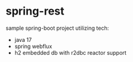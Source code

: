 # spring-rest

sample spring-boot project utilizing tech:
- java 17
- spring webflux
- h2 embedded db with r2dbc reactor support
